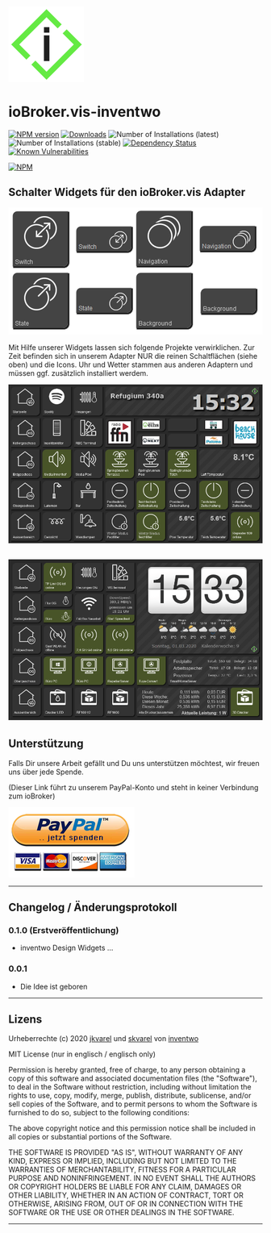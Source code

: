 ![Logo](admin/i_150.png)
# ioBroker.vis-inventwo

[![NPM version](http://img.shields.io/npm/v/ioBroker.vis-inventwo.svg)](https://www.npmjs.com/package/iobroker.vis-inventwo)
[![Downloads](https://img.shields.io/npm/dm/ioBroker.vis-inventwo.svg)](https://www.npmjs.com/package/iobroker.vis-inventwo)
![Number of Installations (latest)](http://ioBroker.live/badges/vis-inventwo-installed.svg)
![Number of Installations (stable)](http://ioBroker.live/badges/vis-inventwo-stable.svg)
[![Dependency Status](https://img.shields.io/david/inventwo/ioBroker.vis-inventwo.svg)](https://david-dm.org/inventwo/ioBroker.vis-inventwo)
[![Known Vulnerabilities](https://snyk.io/test/github/inventwo/ioBroker.vis-inventwo/badge.svg)](https://snyk.io/test/github/inventwo/ioBroker.vis-inventwo)

[![NPM](https://nodei.co/npm/ioBroker.vis-inventwo.png?downloads=true)](https://nodei.co/npm/ioBroker.vis-inventwo/)


## Schalter Widgets für den ioBroker.vis Adapter


![Beispiel](admin/Set.png)

Mit Hilfe unserer Widgets lassen sich folgende Projekte verwirklichen. Zur Zeit befinden sich in unserem Adapter NUR die reinen Schaltflächen (siehe oben) und die Icons. Uhr und Wetter stammen aus anderen Adaptern und müssen ggf. zusätzlich installiert werdem.

![Beispiel](admin/Preview.png)

![Beispiel](admin/Preview2.png)
---

## Unterstützung

Falls Dir unsere Arbeit gefällt und Du uns unterstützen möchtest, wir freuen uns über jede Spende.

(Dieser Link führt zu unserem PayPal-Konto und steht in keiner Verbindung zum ioBroker)

[![Spende](admin/spende.png)](https://www.paypal.com/cgi-bin/webscr?cmd=_s-xclick&hosted_button_id=GQPD3G25CKTEJ&source=url)

---

## Changelog / Änderungsprotokoll

### 0.1.0 (Erstveröffentlichung)
- inventwo Design Widgets
...

### 0.0.1
- Die Idee ist geboren

---

## Lizens

Urheberrechte (c) 2020 [jkvarel](https://github.com/jkvarel) und [skvarel](https://github.com/skvarel) von [inventwo](https://github.com/inventwo)


MIT License (nur in englisch / englisch only)

Permission is hereby granted, free of charge, to any person obtaining a copy
of this software and associated documentation files (the "Software"), to deal
in the Software without restriction, including without limitation the rights
to use, copy, modify, merge, publish, distribute, sublicense, and/or sell
copies of the Software, and to permit persons to whom the Software is
furnished to do so, subject to the following conditions:

The above copyright notice and this permission notice shall be included in all
copies or substantial portions of the Software.

THE SOFTWARE IS PROVIDED "AS IS", WITHOUT WARRANTY OF ANY KIND, EXPRESS OR
IMPLIED, INCLUDING BUT NOT LIMITED TO THE WARRANTIES OF MERCHANTABILITY,
FITNESS FOR A PARTICULAR PURPOSE AND NONINFRINGEMENT. IN NO EVENT SHALL THE
AUTHORS OR COPYRIGHT HOLDERS BE LIABLE FOR ANY CLAIM, DAMAGES OR OTHER
LIABILITY, WHETHER IN AN ACTION OF CONTRACT, TORT OR OTHERWISE, ARISING FROM,
OUT OF OR IN CONNECTION WITH THE SOFTWARE OR THE USE OR OTHER DEALINGS IN THE
SOFTWARE.

---